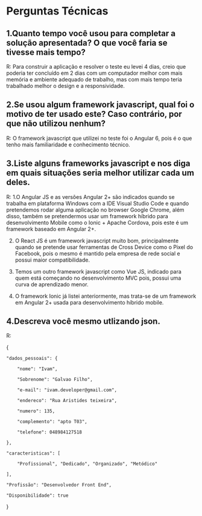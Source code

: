 # Perguntas Técnicas

## 1.Quanto tempo você usou para completar a solução apresentada? O que você faria se tivesse mais tempo?

R: Para construir a aplicação e resolver o teste eu levei 4 dias, creio que poderia ter concluído em 2 dias com um computador melhor com mais memória e ambiente adequado de trabalho, mas com mais tempo teria trabalhado melhor o design e a responsividade.

## 2.Se usou algum framework javascript, qual foi o motivo de ter usado este? Caso contrário, por que não utilizou nenhum?

R: O framework javascript que utilizei no teste foi o Angular 6, pois é o que tenho mais familiaridade e conhecimento técnico.

## 3.Liste alguns frameworks javascript e nos diga em quais situações seria melhor utilizar cada um deles.

R: 1.O Angular JS e as versões Angular 2+ são indicados quando se trabalha em plataforma Windows com a IDE Visual Studio Code e quando pretendemos rodar alguma aplicação no browser Google Chrome, além disso, também se pretendermos usar um framework híbrido para desenvolvimento Mobile como o Ionic + Apache Cordova, pois este é um framework baseado em Angular 2+.

2. O React JS é um framework javascript muito bom, principalmente quando se pretende usar ferramentas de Cross Device como o Pixel do Facebook, pois o mesmo é mantido pela empresa de rede social e possui maior compatibilidade.

3. Temos um outro framework javascript como Vue JS, indicado para quem está começando no desenvolvimento MVC pois, possui uma curva de aprendizado menor.

4. O framework Ionic já listei anteriormente, mas trata-se de um framework em Angular 2+ usada para desenvolvimento híbrido mobile.

## 4.Descreva você mesmo utlizando json.

R: 

{

	"dados_pessoais": {
	
		"nome": "Ivam",
		
		"Sobrenome": "Galvao Filho",
		
		"e-mail": "ivam.developer@gmail.com",
		
		"endereco": "Rua Aristides teixeira",
		
		"numero": 135,
		
		"complemento": "apto T03",
		
		"telefone": 048984127518
		
	},
	
	"caracteristicas": [
	
		"Profissional", "Dedicado", "Organizado", "Metódico"
		
	],
	
	"Profissão": "Desenvolvedor Front End",
	
	"Disponibilidade": true
	
}
